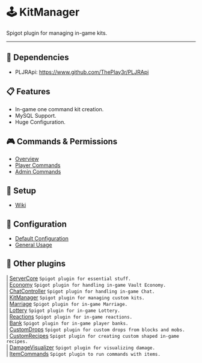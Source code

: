 # 🕹 KitManager
Spigot plugin for managing in-game kits.

----

## 🔧 Dependencies
- PLJRApi: https://www.github.com/ThePlay3r/PLJRApi

## 📋 Features
- In-game one command kit creation.
- MySQL Support.
- Huge Configuration.

## 🎮 Commands & Permissions
- [Overview](https://github.com/ThePlay3r/KitManager/wiki/Commands-And-Permissions#overview)
- [Player Commands](https://github.com/ThePlay3r/KitManager/wiki/Commands-And-Permissions#player-commands)
- [Admin Commands](https://github.com/ThePlay3r/KitManager/wiki/Commands-And-Permissions#admin-commands)

## 🔎 Setup
- [Wiki](https://github.com/ThePlay3r/KitManager/wiki)

## 📁 Configuration
- [Default Configuration](https://github.com/ThePlay3r/KitManager/blob/master/src/main/resources/config.yml)
- [General Usage](https://github.com/ThePlay3r/PLJRApi/wiki#configuration)

## 📌 Other plugins
| [ServerCore](https://github.com/ThePlay3r/ServerCore) `Spigot plugin for essential stuff.` <br>
| [Economy](https://github.com/ThePlay3r/Economy) `Spigot plugin for handling in-game Vault Economy.` <br>
| [ChatController](https://github.com/ThePlay3r/ChatController) `Spigot plugin for handling in-game Chat.` <br>
| [KitManager](https://github.com/ThePlay3r/KitManager) `Spigot plugin for managing custom kits.` <br>
| [Marriage](https://github.com/ThePlay3r/Marriage) `Spigot plugin for in-game Marriage.` <br>
| [Lottery](https://github.com/ThePlay3r/Lottery) `Spigot plugin for in-game Lottery.` <br>
| [Reactions](https://github.com/ThePlay3r/Reactions) `Spigot plugin for in-game reactions.` <br>
| [Bank](https://github.com/ThePlay3r/Bank) `Spigot plugin for in-game player banks.` <br>
| [CustomDrops](https://github.com/ThePlay3r/CustomDrops) `Spigot plugin for custom drops from blocks and mobs.` <br>
| [CustomRecipes](https://github.com/ThePlay3r/CustomRecipes) `Spigot plugin for creating custom shaped in-game recipes.` <br>
| [DamageVisualizer](https://github.com/ThePlay3r/DamageVisualizer) `Spigot plugin for visualizing damage.` <br>
| [ItemCommands](https://github.com/ThePlay3r/ItemCommands) `Spigot plugin to run commands with items.` <br>

